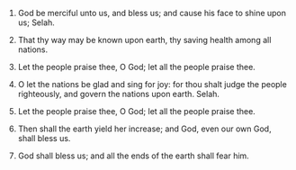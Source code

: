 1. God be merciful unto us, and bless us; and cause his face to
shine upon us; Selah.

2. That thy way may be known upon earth, thy saving health among all
nations.

3. Let the people praise thee, O God; let all the people praise
thee.

4. O let the nations be glad and sing for joy: for thou shalt judge
the people righteously, and govern the nations upon earth. Selah.

5. Let the people praise thee, O God; let all the people praise
thee.

6. Then shall the earth yield her increase; and God, even our own
God, shall bless us.

7. God shall bless us; and all the ends of the earth shall fear him.
